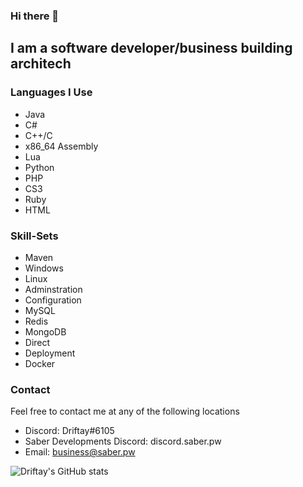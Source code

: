 ### Hi there 👋

## I am a software developer/business building architech 

### Languages I Use
- Java
- C#
- C++/C
- x86_64 Assembly
- Lua
- Python
- PHP
- CS3
- Ruby
- HTML

### Skill-Sets
- Maven
- Windows
- Linux
- Adminstration
- Configuration
- MySQL
- Redis
- MongoDB
- Direct
- Deployment
- Docker

### Contact
Feel free to contact me at any of the following locations
- Discord: Driftay#6105
- Saber Developments Discord: discord.saber.pw
- Email: business@saber.pw

![Driftay's GitHub stats](https://github-readme-stats.vercel.app/api?username=Driftay&orgs=saberllc&theme=dracula&show_icons=true&count_private=true)

<!--
**Driftay/driftay** is a ✨ _special_ ✨ repository because its `README.md` (this file) appears on your GitHub profile.

Here are some ideas to get you started:

- 🔭 I’m currently working on ...
- 🌱 I’m currently learning ...
- 👯 I’m looking to collaborate on ...
- 🤔 I’m looking for help with ...
- 💬 Ask me about ...
- 📫 How to reach me: ...
- 😄 Pronouns: ...
- ⚡ Fun fact: ...
-->
